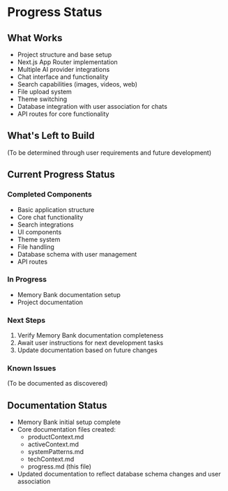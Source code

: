 # Progress Status

## What Works
- Project structure and base setup
- Next.js App Router implementation
- Multiple AI provider integrations
- Chat interface and functionality
- Search capabilities (images, videos, web)
- File upload system
- Theme switching
- Database integration with user association for chats
- API routes for core functionality

## What's Left to Build
(To be determined through user requirements and future development)

## Current Progress Status

### Completed Components
- Basic application structure
- Core chat functionality
- Search integrations
- UI components
- Theme system
- File handling
- Database schema with user management
- API routes

### In Progress
- Memory Bank documentation setup
- Project documentation

### Next Steps
1. Verify Memory Bank documentation completeness
2. Await user instructions for next development tasks
3. Update documentation based on future changes

### Known Issues
(To be documented as discovered)

## Documentation Status
- Memory Bank initial setup complete
- Core documentation files created:
  - productContext.md
  - activeContext.md
  - systemPatterns.md
  - techContext.md
  - progress.md (this file)
- Updated documentation to reflect database schema changes and user association